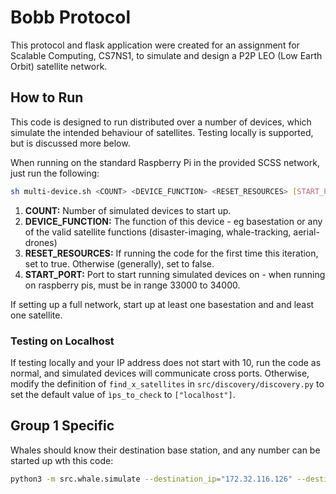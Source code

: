 # Bobb Protocol

This protocol and flask application were created for an assignment for Scalable Computing, CS7NS1, to simulate and design a P2P LEO (Low Earth Orbit) satellite network.

## How to Run

This code is designed to run distributed over a number of devices, which simulate the intended behaviour of satellites. Testing locally is supported, but is discussed more below.

When running on the standard Raspberry Pi in the provided SCSS network, just run the following:

```sh
sh multi-device.sh <COUNT> <DEVICE_FUNCTION> <RESET_RESOURCES> [START_PORT]
```
1. **COUNT:** Number of simulated devices to start up.
2. **DEVICE_FUNCTION:** The function of this device - eg basestation or any of the valid satellite functions (disaster-imaging, whale-tracking, aerial-drones)
3. **RESET_RESOURCES:** If running the code for the first time this iteration, set to true. Otherwise (generally), set to false.
4. **START_PORT:** Port to start running simulated devices on - when running on raspberry pis, must be in range 33000 to 34000.

If setting up a full network, start up at least one basestation and and least one satellite.

### Testing on Localhost

If testing locally and your IP address does not start with 10, run the code as normal, and simulated devices will communicate cross ports. Otherwise, modify the definition of `find_x_satellites` in `src/discovery/discovery.py` to set the default value of `ìps_to_check` to `["localhost"]`.

## Group 1 Specific

Whales should know their destination base station, and any number can be started up wth this code:
```sh
python3 -m src.whale.simulate --destination_ip="172.32.116.126" --destination_port=33002 --num_whales=100
```
